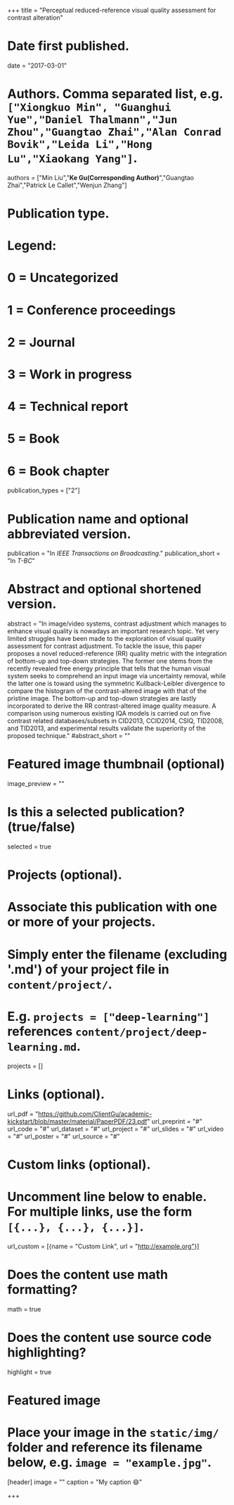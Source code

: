 +++
title = "Perceptual reduced-reference visual quality assessment for contrast alteration"

# Date first published.
date = "2017-03-01"

# Authors. Comma separated list, e.g. `["Xiongkuo Min", "Guanghui Yue","Daniel Thalmann","Jun Zhou","Guangtao Zhai","Alan Conrad Bovik","Leida Li","Hong Lu","Xiaokang Yang"]`.
authors = ["Min Liu","**Ke Gu(Corresponding Author)**","Guangtao Zhai","Patrick Le Callet","Wenjun Zhang"]
# Publication type.
# Legend:
# 0 = Uncategorized
# 1 = Conference proceedings
# 2 = Journal
# 3 = Work in progress
# 4 = Technical report
# 5 = Book
# 6 = Book chapter
publication_types = ["2"]

# Publication name and optional abbreviated version.
publication = "In *IEEE Transactions on Broadcasting*."
publication_short = "In *T-BC*"

# Abstract and optional shortened version.
abstract = "In image/video systems, contrast adjustment which manages to enhance visual quality is nowadays an important research topic. Yet very limited struggles have been made to the exploration of visual quality assessment for contrast adjustment. To tackle the issue, this paper proposes a novel reduced-reference (RR) quality metric with the integration of bottom-up and top-down strategies. The former one stems from the recently revealed free energy principle that tells that the human visual system seeks to comprehend an input image via uncertainty removal, while the latter one is toward using the symmetric Kullback-Leibler divergence to compare the histogram of the contrast-altered image with that of the pristine image. The bottom-up and top-down strategies are lastly incorporated to derive the RR contrast-altered image quality measure. A comparison using numerous existing IQA models is carried out on five contrast related databases/subsets in CID2013, CCID2014, CSIQ, TID2008, and TID2013, and experimental results validate the superiority of the proposed technique."
#abstract_short = ""

# Featured image thumbnail (optional)
image_preview = ""

# Is this a selected publication? (true/false)
selected = true

# Projects (optional).
#   Associate this publication with one or more of your projects.
#   Simply enter the filename (excluding '.md') of your project file in `content/project/`.
#   E.g. `projects = ["deep-learning"]` references `content/project/deep-learning.md`.
projects = []

# Links (optional).
url_pdf = "https://github.com/ClientGu/academic-kickstart/blob/master/material/PaperPDF/23.pdf"
url_preprint = "#"
url_code = "#"
url_dataset = "#"
url_project = "#"
url_slides = "#"
url_video = "#"
url_poster = "#"
url_source = "#"

# Custom links (optional).
#   Uncomment line below to enable. For multiple links, use the form `[{...}, {...}, {...}]`.
 url_custom = [{name = "Custom Link", url = "http://example.org"}]

# Does the content use math formatting?
math = true

# Does the content use source code highlighting?
highlight = true

# Featured image
# Place your image in the `static/img/` folder and reference its filename below, e.g. `image = "example.jpg"`.
[header]
image = ""
caption = "My caption 😄"

+++
